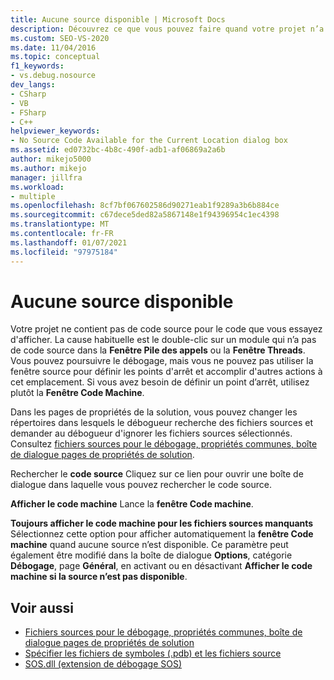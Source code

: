 ```yaml
---
title: Aucune source disponible | Microsoft Docs
description: Découvrez ce que vous pouvez faire quand votre projet n’a pas de code source pour le code que vous souhaitez afficher.
ms.custom: SEO-VS-2020
ms.date: 11/04/2016
ms.topic: conceptual
f1_keywords:
- vs.debug.nosource
dev_langs:
- CSharp
- VB
- FSharp
- C++
helpviewer_keywords:
- No Source Code Available for the Current Location dialog box
ms.assetid: ed0732bc-4b8c-490f-adb1-af06869a2a6b
author: mikejo5000
ms.author: mikejo
manager: jillfra
ms.workload:
- multiple
ms.openlocfilehash: 8cf7bf067602586d90271eab1f9289a3b6b884ce
ms.sourcegitcommit: c67dece5ded82a5867148e1f94396954c1ec4398
ms.translationtype: MT
ms.contentlocale: fr-FR
ms.lasthandoff: 01/07/2021
ms.locfileid: "97975184"
---
```

# <a name="no-source-available"></a>Aucune source disponible
Votre projet ne contient pas de code source pour le code que vous essayez d'afficher. La cause habituelle est le double-clic sur un module qui n’a pas de code source dans la **Fenêtre Pile des appels** ou la **Fenêtre Threads**. Vous pouvez poursuivre le débogage, mais vous ne pouvez pas utiliser la fenêtre source pour définir les points d'arrêt et accomplir d'autres actions à cet emplacement. Si vous avez besoin de définir un point d’arrêt, utilisez plutôt la **Fenêtre Code Machine**.

 Dans les pages de propriétés de la solution, vous pouvez changer les répertoires dans lesquels le débogueur recherche des fichiers sources et demander au débogueur d'ignorer les fichiers sources sélectionnés. Consultez [fichiers sources pour le débogage, propriétés communes, boîte de dialogue pages de propriétés de solution](../debugger/debug-source-files-common-properties-solution-property-pages-dialog-box.md).

 Rechercher le **code source** Cliquez sur ce lien pour ouvrir une boîte de dialogue dans laquelle vous pouvez rechercher le code source.

 **Afficher le code machine** Lance la **fenêtre Code machine**.

 **Toujours afficher le code machine pour les fichiers sources manquants** Sélectionnez cette option pour afficher automatiquement la **fenêtre Code machine** quand aucune source n’est disponible. Ce paramètre peut également être modifié dans la boîte de dialogue **Options**, catégorie **Débogage**, page **Général**, en activant ou en désactivant **Afficher le code machine si la source n’est pas disponible**.

## <a name="see-also"></a>Voir aussi
- [Fichiers sources pour le débogage, propriétés communes, boîte de dialogue pages de propriétés de solution](../debugger/debug-source-files-common-properties-solution-property-pages-dialog-box.md)
- [Spécifier les fichiers de symboles (.pdb) et les fichiers source](../debugger/specify-symbol-dot-pdb-and-source-files-in-the-visual-studio-debugger.md)
- [SOS.dll (extension de débogage SOS)](/dotnet/framework/tools/sos-dll-sos-debugging-extension)
